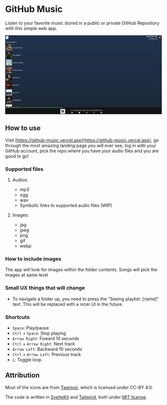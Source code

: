 # GitHub Music

Listen to your favorite music stored in a public or private GitHub Repository with this simple web app.

![Home Page](static/home.png)

## How to use

Visit [https://github-music.vercel.app](https://github-music.vercel.app), go through the most amazing landing page you will ever see, log in with your GitHub account, pick the repo where you have your audio files and you are good to go!

### Supported files

1. Audios:

   - mp3
   - ogg
   - wav
   - Symbolic links to supported audio files (WIP)

2. Images:
   - jpg
   - jpeg
   - png
   - gif
   - webp

### How to include images

The app will look for images within the folder contents. Songs will pick the images at same level

### Small UX things that will change

- To navigate a folder up, you need to press the "Seeing playlist: [name]" text. This will be replaced with a nicer UI in the future.

### Shortcuts

- `Space`: Play/pause
- `Ctrl` + `Space`: Stop playing
- `Arrow Right`: Foward 10 seconds
- `Ctrl` + `Arrow Right`: Next track
- `Arrow Left`: Backward 10 seconds
- `Ctrl` + `Arrow Left`: Previous track
- `L`: Toggle loop

## Attribution

Most of the icons are from [Twemoji](https://twemoji.twitter.com/), which is licensed under CC-BY 4.0.

The code is written in [SvelteKit](https://kit.svelte.dev/) and [Tailwind](https://tailwindcss.com/), both under [MIT license](LICENSE.md).
